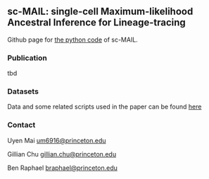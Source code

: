 ## sc-MAIL: single-cell Maximum-likelihood Ancestral Inference for Lineage-tracing
Github page for [the python code](https://github.com/raphael-group/sc-mail) of sc-MAIL.

### Publication
tbd

### Datasets
Data and some related scripts used in the paper can be found [here](https://github.com/gillichu/sc-mail-experiments)

### Contact
Uyen Mai
um6916@princeton.edu

Gillian Chu
gillian.chu@princeton.edu

Ben Raphael
braphael@princeton.edu
